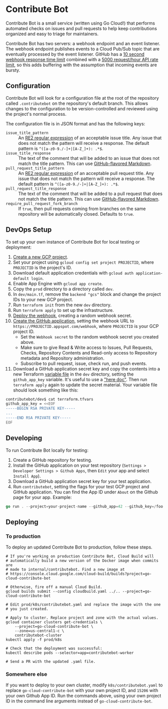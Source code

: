 # Contribute Bot

Contribute Bot is a small service (written using Go Cloud!) that performs
automated checks on issues and pull requests to help keep contributions
organized and easy to triage for maintainers.

Contribute Bot has two servers: a webhook endpoint and an event listener. The
webhook endpoint publishes events to a Cloud Pub/Sub topic that are eventually
processed by the event listener. GitHub has a
[10 second webhook response time limit][github-async] combined with a
[5000 request/hour API rate limit][github-ratelimit], so this adds buffering
with the assumption that incoming events are bursty.

[github-async]: https://developer.github.com/v3/guides/best-practices-for-integrators/#favor-asynchronous-work-over-synchronous
[github-ratelimit]: https://developer.github.com/v3/#rate-limiting

## Configuration

Contribute Bot will look for a configuration file at the root of the repository
called `.contributebot` on the repository's default branch. This allows changes
to the configuration to be version-controlled and reviewed using the project's
normal process.

The configuration file is in JSON format and has the following keys:

<dl>
  <dt><code>issue_title_pattern</code></dt>
  <dd>
    An <a href="https://golang.org/s/re2syntax">RE2 regular expression</a> of an
    acceptable issue title. Any issue that does not match the pattern will
    receive a response. The default pattern is
    <code>^([a-z0-9./-]+|[A-Z_]+): .*$</code>.
  </dd>
  <dt><code>issue_title_response</code></dt>
  <dd>
    The text of the comment that will be added to an issue that does not
    match the title pattern. This can use
    <a href="https://help.github.com/articles/about-writing-and-formatting-on-github/">GitHub-flavored Markdown</a>.
  </dd>
  <dt><code>pull_request_title_pattern</code></dt>
  <dd>
    An <a href="https://golang.org/s/re2syntax">RE2 regular expression</a> of an
    acceptable pull request title. Any issue that does not match the pattern will
    receive a response. The default pattern is
    <code>^([a-z0-9./-]+|[A-Z_]+): .*$</code>.
  </dd>
  <dt><code>pull_request_title_response</code></dt>
  <dd>
    The text of the comment that will be added to a pull request that does not
    match the title pattern. This can use
    <a href="https://help.github.com/articles/about-writing-and-formatting-on-github/">GitHub-flavored Markdown</a>.
  </dd>
  <dt><code>require_pull_request_fork_branch</code></dt>
  <dd>
    If <code>true</code>, then pull requests coming from branches on the same
    repository will be automatically closed. Defaults to <code>true</code>.
  </dd>
</dl>

## DevOps Setup

To set up your own instance of Contribute Bot for local testing or deployment:

1.  [Create a new GCP project][].
1.  Set your project using `gcloud config set project PROJECTID`, where
    `PROJECTID` is the project's ID.
1.  Download default application credentials with `gcloud auth
    application-default login`.
1.  Enable App Engine with `gcloud app create`.
1.  Copy the `prod` directory to a directory called `dev`.
1.  In `dev/main.tf`, remove the `backend "gcs"` block and change the project
    IDs to your new GCP project.
1.  Run `terraform init` from the new `dev` directory.
1.  Run `terraform apply` to set up the infrastructure.
1.  [Deploy the webhook][], creating a random webhook secret.
1.  [Create the GitHub application][], setting the webhook URL to
    `https://PROJECTID.appspot.com/webhook`, where `PROJECTID` is your GCP
    project ID.
    *   Set the `Webhook secret` to the random webhook secret you created above.
    *   Make sure to give Read &amp; Write access to Issues, Pull Requests,
        Checks, Repository Contents and Read-only access to Repository metadata
        and Repository administration.
    *   Subscribe to pull request, issue, check run, and push events.
1.  Download a GitHub application secret key and copy the contents into a new
    Terraform [variable file][] in the `dev` directory, setting the
    `github_app_key` variable. It's useful to use a ["here doc"][]. Then run
    `terraform apply` again to update the secret material. Your variable file
    should look something like this:

```bash
contributebot/dev$ cat terraform.tfvars
github_app_key = <<EOF
-----BEGIN RSA PRIVATE KEY-----
...
-----END RSA PRIVATE KEY-----
EOF
```

[Create a new GCP project]: https://console.cloud.google.com/projectcreate
[Create the GitHub application]: https://github.com/settings/apps/new
[Deploy the webhook]: webhook/README.md
["here doc"]: https://www.terraform.io/docs/configuration/syntax.html
[variable file]: https://www.terraform.io/docs/configuration/variables.html#variable-files

## Developing

To run Contribute Bot locally for testing:

1.  Create a GitHub repository for testing.
1.  Install the GitHub application on your test repository (`Settings >
    Developer Settings > Github Apps`, then `Edit` your app and select `Install
    App`).
1.  Download a GitHub application secret key for your test application.
1.  Run `contributebot`, setting the flags for your test GCP project and GitHub
    application. You can find the App ID under `About` on the Github page for
    your app. Example:

```go
go run . --project=your-project-name --github_app=42 --github_key=/foo.pem
```

## Deploying

### To production

To deploy an updated Contribute Bot to production, follow these steps.

```shell
# If you're working on production Contribute Bot, Cloud Build will
# automatically build a new version of the Docker image when commits are
# made to internal/contributebot. Find a new image at
# https://console.cloud.google.com/cloud-build/builds?project=go-cloud-contribute-bot

# Otherwise, fire off a manual Cloud Build.
gcloud builds submit --config cloudbuild.yaml ../.. --project=go-cloud-contribute-bot

# Edit prod/k8s/contributebot.yaml and replace the image with the one
# you just created.

# Apply to cluster. Replace project and zone with the actual values.
gcloud container clusters get-credentials \
    --project=go-cloud-contribute-bot \
    --zone=us-central1-c \
    contributebot-cluster
kubectl apply -f prod/k8s

# Check that the deployment was successful:
kubectl describe pods --selector=app=contributebot-worker

# Send a PR with the updated .yaml file.
```

### Somewhere else

If you want to deploy to your own cluster, modify `k8s/contributebot.yaml` to
replace `go-cloud-contribute-bot` with your own project ID, and `15206` with
your own Github App ID. Run the commands above, using your own project ID
in the command line arguments instead of `go-cloud-contribute-bot`.

